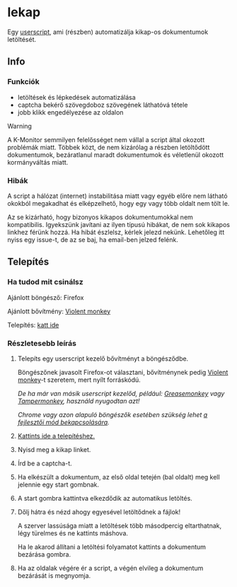 # lekap

Egy [userscript](https://en.wikipedia.org/wiki/Userscript), ami (részben) automatizálja kikap-os dokumentumok letöltését.

## Info

### Funkciók
- letöltések és lépkedések automatizálása
- captcha bekérő szövegdoboz szövegének láthatóvá tétele
- jobb klikk engedélyezése az oldalon

> [!WARNING]
> A K-Monitor semmilyen felelősséget nem vállal a script által okozott problémák miatt. Többek közt, de nem kizárólag a részben letöltődött dokumentumok, bezáratlanul maradt dokumentumok és véletlenül okozott kormányváltás miatt.

### Hibák

A script a hálózat (internet) instabilitása miatt vagy egyéb előre nem látható okokból megakadhat és elképzelhető, hogy egy vagy több oldalt nem tölt le.

Az se kizárható, hogy bizonyos kikapos dokumentumokkal nem kompatibilis. Igyekszünk javítani az ilyen típusú hibákat, de nem sok kikapos linkhez férünk hozzá. Ha hibát észlelsz, kérlek jelezd nekünk. Lehetőleg itt nyiss egy issue-t, de az se baj, ha email-ben jelzed felénk.

## Telepítés

### Ha tudod mit csinálsz

Ajánlott böngésző: Firefox

Ajánlott bővítmény: [Violent monkey](https://addons.mozilla.org/en-US/firefox/addon/violentmonkey/)

Telepítés: [katt ide](https://github.com/k-monitor/lekap/releases/download/v1.0/lekap.user.js)

### Részletesebb leírás

1. Telepíts egy userscript kezelő bővítményt a böngésződbe.

   Böngészőnek javasolt Firefox-ot választani, bővítménynek pedig [Violent monkey](https://addons.mozilla.org/en-US/firefox/addon/violentmonkey/)-t szeretem, mert nyílt forráskódú.

   *De ha már van másik userscript kezelőd, például: [Greasemonkey](https://addons.mozilla.org/en-US/firefox/addon/greasemonkey/) vagy [Tampermonkey](https://addons.mozilla.org/en-US/firefox/addon/tampermonkey/), használd nyugodtan azt!*

   *Chrome vagy azon alapuló böngészők esetében szükség lehet [a fejlesztői mód bekapcsolására](https://www.tampermonkey.net/faq.php#Q209).*

3. [Kattints ide a telepítéshez.](https://github.com/k-monitor/lekap/releases/download/v1.0/lekap.user.js)

4. Nyisd meg a kikap linket.

5. Írd be a captcha-t.

6. Ha elkészült a dokumentum, az első oldal tetején (bal oldalt) meg kell jelennie egy start gombnak.

7. A start gombra kattintva elkezdődik az automatikus letöltés.

8. Dőlj hátra és nézd ahogy egyesével letöltődnek a fájlok!

   A szerver lassúsága miatt a letöltések több másodpercig eltarthatnak, légy türelmes és ne kattints máshova.

   Ha le akarod állítani a letöltési folyamatot kattints a dokumentum bezárása gombra.

10. Ha az oldalak végére ér a script, a végén elvileg a dokumentum bezárását is megnyomja.
